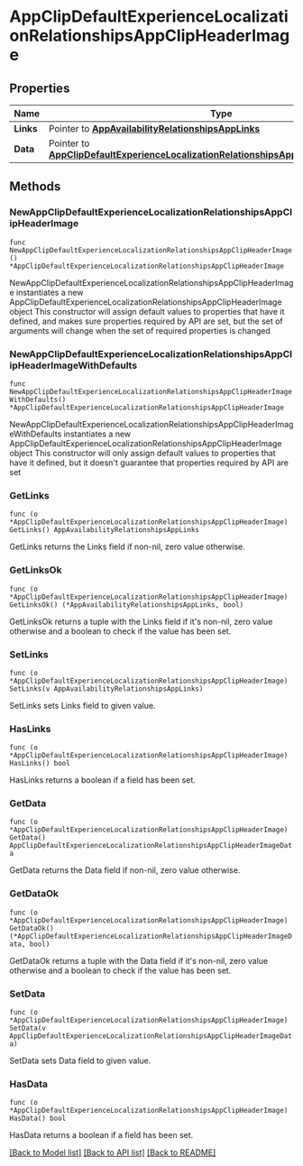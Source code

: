 # AppClipDefaultExperienceLocalizationRelationshipsAppClipHeaderImage

## Properties

Name | Type | Description | Notes
------------ | ------------- | ------------- | -------------
**Links** | Pointer to [**AppAvailabilityRelationshipsAppLinks**](AppAvailabilityRelationshipsAppLinks.md) |  | [optional] 
**Data** | Pointer to [**AppClipDefaultExperienceLocalizationRelationshipsAppClipHeaderImageData**](AppClipDefaultExperienceLocalizationRelationshipsAppClipHeaderImageData.md) |  | [optional] 

## Methods

### NewAppClipDefaultExperienceLocalizationRelationshipsAppClipHeaderImage

`func NewAppClipDefaultExperienceLocalizationRelationshipsAppClipHeaderImage() *AppClipDefaultExperienceLocalizationRelationshipsAppClipHeaderImage`

NewAppClipDefaultExperienceLocalizationRelationshipsAppClipHeaderImage instantiates a new AppClipDefaultExperienceLocalizationRelationshipsAppClipHeaderImage object
This constructor will assign default values to properties that have it defined,
and makes sure properties required by API are set, but the set of arguments
will change when the set of required properties is changed

### NewAppClipDefaultExperienceLocalizationRelationshipsAppClipHeaderImageWithDefaults

`func NewAppClipDefaultExperienceLocalizationRelationshipsAppClipHeaderImageWithDefaults() *AppClipDefaultExperienceLocalizationRelationshipsAppClipHeaderImage`

NewAppClipDefaultExperienceLocalizationRelationshipsAppClipHeaderImageWithDefaults instantiates a new AppClipDefaultExperienceLocalizationRelationshipsAppClipHeaderImage object
This constructor will only assign default values to properties that have it defined,
but it doesn't guarantee that properties required by API are set

### GetLinks

`func (o *AppClipDefaultExperienceLocalizationRelationshipsAppClipHeaderImage) GetLinks() AppAvailabilityRelationshipsAppLinks`

GetLinks returns the Links field if non-nil, zero value otherwise.

### GetLinksOk

`func (o *AppClipDefaultExperienceLocalizationRelationshipsAppClipHeaderImage) GetLinksOk() (*AppAvailabilityRelationshipsAppLinks, bool)`

GetLinksOk returns a tuple with the Links field if it's non-nil, zero value otherwise
and a boolean to check if the value has been set.

### SetLinks

`func (o *AppClipDefaultExperienceLocalizationRelationshipsAppClipHeaderImage) SetLinks(v AppAvailabilityRelationshipsAppLinks)`

SetLinks sets Links field to given value.

### HasLinks

`func (o *AppClipDefaultExperienceLocalizationRelationshipsAppClipHeaderImage) HasLinks() bool`

HasLinks returns a boolean if a field has been set.

### GetData

`func (o *AppClipDefaultExperienceLocalizationRelationshipsAppClipHeaderImage) GetData() AppClipDefaultExperienceLocalizationRelationshipsAppClipHeaderImageData`

GetData returns the Data field if non-nil, zero value otherwise.

### GetDataOk

`func (o *AppClipDefaultExperienceLocalizationRelationshipsAppClipHeaderImage) GetDataOk() (*AppClipDefaultExperienceLocalizationRelationshipsAppClipHeaderImageData, bool)`

GetDataOk returns a tuple with the Data field if it's non-nil, zero value otherwise
and a boolean to check if the value has been set.

### SetData

`func (o *AppClipDefaultExperienceLocalizationRelationshipsAppClipHeaderImage) SetData(v AppClipDefaultExperienceLocalizationRelationshipsAppClipHeaderImageData)`

SetData sets Data field to given value.

### HasData

`func (o *AppClipDefaultExperienceLocalizationRelationshipsAppClipHeaderImage) HasData() bool`

HasData returns a boolean if a field has been set.


[[Back to Model list]](../README.md#documentation-for-models) [[Back to API list]](../README.md#documentation-for-api-endpoints) [[Back to README]](../README.md)


